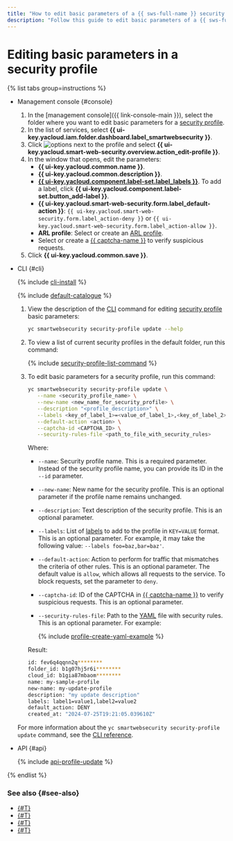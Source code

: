 ```yaml
---
title: "How to edit basic parameters of a {{ sws-full-name }} security profile"
description: "Follow this guide to edit basic parameters of a {{ sws-full-name }} security profile."
---
```


# Editing basic parameters in a security profile

{% list tabs group=instructions %}

- Management console {#console}

   1. In the [management console]({{ link-console-main }}), select the folder where you want to edit basic parameters for a [security profile](../concepts/profiles.md).
   1. In the list of services, select **{{ ui-key.yacloud.iam.folder.dashboard.label_smartwebsecurity }}**.
   1. Click ![options](../../_assets/console-icons/ellipsis.svg) next to the profile and select **{{ ui-key.yacloud.smart-web-security.overview.action_edit-profile }}**.
   1. In the window that opens, edit the parameters:
      * **{{ ui-key.yacloud.common.name }}**​.
      * **{{ ui-key.yacloud.common.description }}**​.
      * [**{{ ui-key.yacloud.component.label-set.label_labels }}**](../../resource-manager/concepts/labels.md). To add a label, click **{{ ui-key.yacloud.component.label-set.button_add-label }}**.
      * **{{ ui-key.yacloud.smart-web-security.form.label_default-action }}**: `{{ ui-key.yacloud.smart-web-security.form.label_action-deny }}` or `{{ ui-key.yacloud.smart-web-security.form.label_action-allow }}`.
      * **ARL profile**: Select or create an [ARL profile](../concepts/arl.md).
      * Select or create a [{{ captcha-name }}](../../smartcaptcha/) to verify suspicious requests.
   1. Click **{{ ui-key.yacloud.common.save }}**.

- CLI {#cli}

   {% include [cli-install](../../_includes/cli-install.md) %}

   {% include [default-catalogue](../../_includes/default-catalogue.md) %}

   1. View the description of the [CLI](../../cli/quickstart.md) command for editing [security profile](../concepts/profiles.md) basic parameters:

      ```bash
      yc smartwebsecurity security-profile update --help
      ```

   1. To view a list of current security profiles in the default folder, run this command:

      {% include [security-profile-list-command](../../_includes/smartwebsecurity/security-profile-list-command.md) %}

   1. To edit basic parameters for a security profile, run this command:

      ```bash
      yc smartwebsecurity security-profile update \
         --name <security_profile_name> \
         --new-name <new_name_for_security_profile> \
         --description "<profile_description>" \
         --labels <key_of_label_1>=<value_of_label_1>,<key_of_label_2>=<value_of_label_2>,...,<key_of_label_n>=<value_of_label_n> \
         --default-action <action> \
         --captcha-id <CAPTCHA_ID> \
         --security-rules-file <path_to_file_with_security_rules>
      ```

      Where:

      * `--name`: Security profile name. This is a required parameter. Instead of the security profile name, you can provide its ID in the `--id` parameter.
      * `--new-name`: New name for the security profile. This is an optional parameter if the profile name remains unchanged.
      * `--description`: Text description of the security profile. This is an optional parameter.
      * `--labels`: List of [labels](../../resource-manager/concepts/labels.md) to add to the profile in `KEY=VALUE` format. This is an optional parameter. For example, it may take the following value: `--labels foo=baz,bar=baz'`.
      * `--default-action`: Action to perform for traffic that mismatches the criteria of other rules. This is an optional parameter. The default value is `allow`, which allows all requests to the service. To block requests, set the parameter to `deny`.
      * `--captcha-id`: ID of the CAPTCHA in [{{ captcha-name }}](../../smartcaptcha/) to verify suspicious requests. This is an optional parameter.
      * `--security-rules-file`: Path to the [YAML](https://en.wikipedia.org/wiki/YAML) file with security rules. This is an optional parameter. For example:

         {% include [profile-create-yaml-example](../../_includes/smartwebsecurity/profile-create-yaml-example.md) %}

      Result:

      ```bash
      id: fev6q4qqnn2q********
      folder_id: b1g07hj5r6i********
      cloud_id: b1gia87mbaom********
      name: my-sample-profile
      new-name: my-update-profile
      description: "my update description"
      labels: label1=value1,label2=value2
      default_action: DENY
      created_at: "2024-07-25T19:21:05.039610Z"
      ```

   For more information about the `yc smartwebsecurity security-profile update` command, see the [CLI reference](../../cli/cli-ref/managed-services/smartwebsecurity/security-profile/update.md).

- API {#api}

   {% include [api-profile-update](../../_includes/smartwebsecurity/api-profile-update.md) %}

{% endlist %}

### See also {#see-also}

* [{#T}](rule-add.md)
* [{#T}](rule-update.md)
* [{#T}](host-connect.md)
* [{#T}](profile-delete.md)
